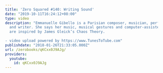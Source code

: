 ```yaml
---
title: 'Zero Squared #140: Writing Sound'
date: "2019-10-11T16:24:12+08:00"
type: video
description: "Emmanuelle Gibello is a Parisian composer, musician, performance artist
  and writer. She says her music, musical gestures and computer-assisted compositions
  are inspired by James Gleick’s Chaos Theory.  - video upload powered by https://www.TunesToTube.com"
publishdate: "2018-01-26T21:33:05.000Z"
url: /zerobooks/qKCxx0J9AJg/
providers:
  youtube:
    id: qKCxx0J9AJg
---
```

